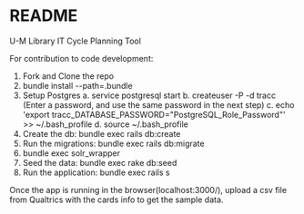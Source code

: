 # README

U-M Library IT Cycle Planning Tool

For contribution to code development:

1. Fork and Clone the repo
2. bundle install --path=.bundle
3. Setup Postgres
  a. service postgresql start
  b. createuser -P -d tracc (Enter a password, and use the same password in the next step)
  c. echo 'export tracc_DATABASE_PASSWORD="PostgreSQL_Role_Password"' >> ~/.bash_profile
  d. source ~/.bash_profile
4. Create the db: bundle exec rails db:create
5. Run the migrations: bundle exec rails db:migrate
6. bundle exec solr_wrapper
7. Seed the data: bundle exec rake db:seed
8. Run the application: bundle exec rails s 


Once the app is running in the browser(localhost:3000/), upload a csv file from Qualtrics with the cards info to get the sample data.
